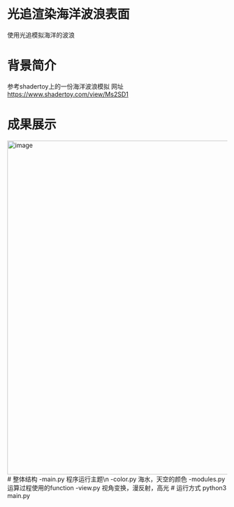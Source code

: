 # 光追渲染海洋波浪表面
使用光追模拟海洋的波浪
# 背景简介
参考shadertoy上的一份海洋波浪模拟
网址 https://www.shadertoy.com/view/Ms2SD1

# 成果展示
<img width="766" alt="image" src="https://user-images.githubusercontent.com/91379790/147847662-0bbbb76f-fa1d-4978-9201-c88b38608007.png">
# 整体结构
-main.py 程序运行主题\n
-color.py 海水，天空的颜色  
-modules.py 运算过程使用的function
-view.py 视角变换，漫反射，高光
# 运行方式
python3 main.py
